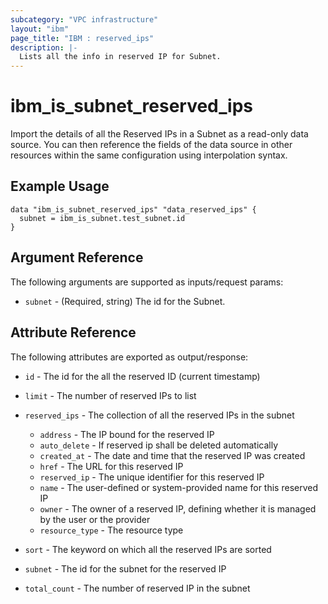 ```yaml
---
subcategory: "VPC infrastructure"
layout: "ibm"
page_title: "IBM : reserved_ips"
description: |-
  Lists all the info in reserved IP for Subnet.
---
```


# ibm\_is_subnet_reserved_ips

Import the details of all the Reserved IPs in a Subnet as a read-only data source. You can then reference the fields of the data source in other resources within the same configuration using interpolation syntax.

## Example Usage

```hcl
data "ibm_is_subnet_reserved_ips" "data_reserved_ips" {
  subnet = ibm_is_subnet.test_subnet.id
}
```

## Argument Reference

The following arguments are supported as inputs/request params:

* `subnet` - (Required, string) The id for the Subnet.


## Attribute Reference

The following attributes are exported as output/response:

* `id` - The id for the all the reserved ID (current timestamp)
* `limit` - The number of reserved IPs to list
* `reserved_ips` - The collection of all the reserved IPs in the subnet
   - `address` - The IP bound for the reserved IP
   - `auto_delete` - If reserved ip shall be deleted automatically
   - `created_at` - The date and time that the reserved IP was created
   - `href` - The URL for this reserved IP
   - `reserved_ip` - The unique identifier for this reserved IP
   - `name` - The user-defined or system-provided name for this reserved IP
   - `owner` - The owner of a reserved IP, defining whether it is managed by the user or the provider
   - `resource_type` - The resource type
  
* `sort` - The keyword on which all the reserved IPs are sorted
* `subnet` - The id for the subnet for the reserved IP
* `total_count` - The number of reserved IP in the subnet
